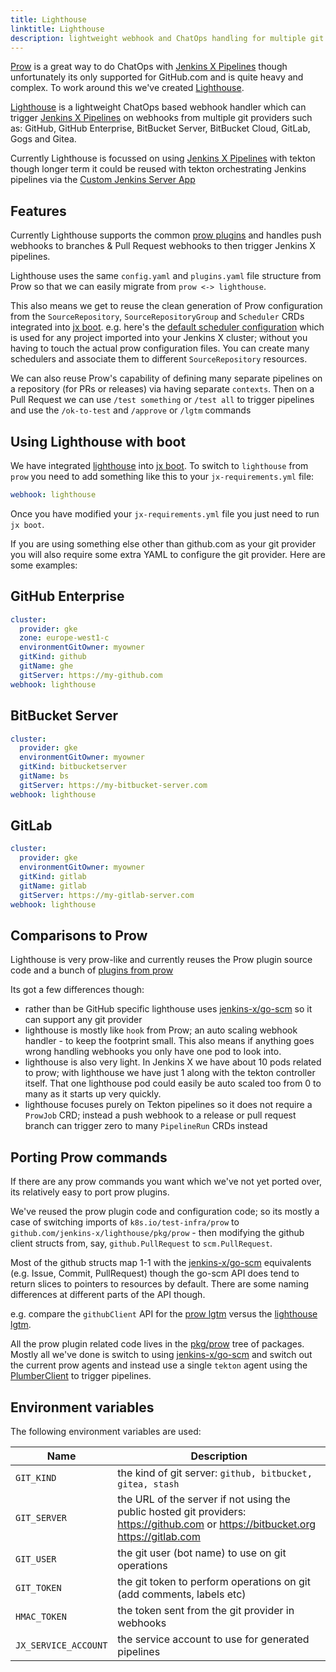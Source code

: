 ```yaml
---
title: Lighthouse
linktitle: Lighthouse
description: lightweight webhook and ChatOps handling for multiple git providers
---
```


[Prow](prow.html) is a great way to do ChatOps with [Jenkins X Pipelines](/docs/concepts/jenkins-x-pipelines/) though unfortunately its only supported for GitHub.com and is quite heavy and complex. To work around this we've created [Lighthouse](https://github.com/jenkins-x/lighthouse). 
 
[Lighthouse](https://github.com/jenkins-x/lighthouse) is a lightweight ChatOps based webhook handler which can trigger [Jenkins X Pipelines](/docs/concepts/jenkins-x-pipelines/) on webhooks from multiple git providers such as: GitHub, GitHub Enterprise, BitBucket Server, BitBucket Cloud, GitLab, Gogs and Gitea.

Currently Lighthouse is focussed on using [Jenkins X Pipelines](/docs/concepts/jenkins-x-pipelines/) with tekton though longer term it could be reused with tekton orchestrating Jenkins pipelines via the [Custom Jenkins Server App](/docs/managing/tasks/custom-jenkins/)

## Features 

Currently Lighthouse supports the common [prow plugins](https://github.com/jenkins-x/lighthouse/tree/master/pkg/prow/plugins) and handles push webhooks to branches & Pull Request webhooks to then trigger Jenkins X pipelines. 
    
Lighthouse uses the same `config.yaml` and `plugins.yaml` file structure from Prow so that we can easily migrate from `prow <-> lighthouse`. 

This also means we get to reuse the clean generation of Prow configuration from the `SourceRepository`, `SourceRepositoryGroup` and `Scheduler` CRDs integrated into [jx boot](/docs/reference/boot/). e.g. here's the [default scheduler configuration](https://github.com/jenkins-x/jenkins-x-boot-config/blob/master/env/templates/default-scheduler.yaml) which is used for any project imported into your Jenkins X cluster; without you having to touch the actual prow configuration files. You can create many schedulers and associate them to different `SourceRepository` resources.   

We can also reuse Prow's capability of defining many separate pipelines on a repository (for PRs or releases) via having separate `contexts`. Then on a Pull Request we can use `/test something` or `/test all` to trigger pipelines and use the `/ok-to-test` and `/approve` or `/lgtm` commands 


## Using Lighthouse with boot

We have integrated [lighthouse](https://github.com/jenkins-x/lighthouse) into [jx boot](/docs/reference/boot/). To switch to `lighthouse` from `prow` you need to add something like this to your `jx-requirements.yml` file:

```yaml 
webhook: lighthouse
``` 

Once you have modified your `jx-requirements.yml` file you just need to run `jx boot`.

If you are using something else other than github.com as your git provider you will also require some extra YAML to configure the git provider. Here are some examples:

## GitHub Enterprise

```yaml 
cluster:
  provider: gke
  zone: europe-west1-c
  environmentGitOwner: myowner
  gitKind: github
  gitName: ghe
  gitServer: https://my-github.com
webhook: lighthouse
```     

## BitBucket Server

```yaml 
cluster:
  provider: gke
  environmentGitOwner: myowner
  gitKind: bitbucketserver
  gitName: bs
  gitServer: https://my-bitbucket-server.com
webhook: lighthouse
``` 

## GitLab

```yaml 
cluster:
  provider: gke
  environmentGitOwner: myowner
  gitKind: gitlab
  gitName: gitlab
  gitServer: https://my-gitlab-server.com
webhook: lighthouse
``` 

## Comparisons to Prow

Lighthouse is very prow-like and currently reuses the Prow plugin source code and a bunch of [plugins from prow](https://github.com/jenkins-x/lighthouse/tree/master/pkg/prow/plugins)

Its got a few differences though:

* rather than be GitHub specific lighthouse uses [jenkins-x/go-scm](https://github.com/jenkins-x/go-scm) so it can support any git provider 
* lighthouse is mostly like `hook` from Prow; an auto scaling webhook handler - to keep the footprint small. This also means if anything goes wrong handling webhooks you only have one pod to look into.
* lighthouse is also very light. In Jenkins X we have about 10 pods related to prow; with lighthouse we have just 1 along with the tekton controller itself. That one lighthouse pod could easily be auto scaled too from 0 to many as it starts up very quickly.
* lighthouse focuses purely on Tekton pipelines so it does not require a `ProwJob` CRD; instead a push webhook to a release or pull request branch can trigger zero to many `PipelineRun` CRDs instead



## Porting Prow commands

If there are any prow commands you want which we've not yet ported over, its relatively easy to port prow plugins. 

We've reused the prow plugin code and configuration code; so its mostly a case of switching imports of `k8s.io/test-infra/prow` to `github.com/jenkins-x/lighthouse/pkg/prow` - then modifying the github client structs from, say, `github.PullRequest` to `scm.PullRequest`.

Most of the github structs map 1-1 with the [jenkins-x/go-scm](https://github.com/jenkins-x/go-scm) equivalents (e.g. Issue, Commit, PullRequest) though the go-scm API does tend to return slices to pointers to resources by default. There are some naming differences at different parts of the API though.

e.g. compare the `githubClient` API for the [prow lgtm](https://github.com/kubernetes/test-infra/blob/344024d30165cda6f4691cc178f25b16f1a1f5af/prow/plugins/lgtm/lgtm.go#L134-L150) versus the [lighthouse lgtm](https://github.com/jenkins-x/lighthouse/blob/master/pkg/prow/plugins/lgtm/lgtm.go#L135-L150).

All the prow plugin related code lives in the [pkg/prow](https://github.com/jenkins-x/lighthouse/tree/master/pkg/prow) tree of packages. Mostly all we've done is switch to using [jenkins-x/go-scm](https://github.com/jenkins-x/go-scm) and switch out the current prow agents and instead use a single `tekton` agent using the [PlumberClient](https://github.com/jenkins-x/lighthouse/blob/master/pkg/plumber/interface.go#L3-L6) to trigger pipelines.


## Environment variables

The following environment variables are used:

| Name  |  Description |
| ------------- | ------------- |
| `GIT_KIND` | the kind of git server: `github, bitbucket, gitea, stash` |
| `GIT_SERVER` | the URL of the server if not using the public hosted git providers: https://github.com or https://bitbucket.org https://gitlab.com |
| `GIT_USER` | the git user (bot name) to use on git operations |
| `GIT_TOKEN` | the git token to perform operations on git (add comments, labels etc) |
| `HMAC_TOKEN` | the token sent from the git provider in webhooks |
| `JX_SERVICE_ACCOUNT` | the service account to use for generated pipelines |
